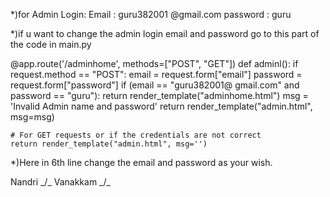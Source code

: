 *)for Admin Login:
             Email : guru382001 @gmail.com
             password : guru

*)if u want to change the admin login email and password go to this part of the code in main.py

@app.route('/adminhome', methods=["POST", "GET"])
def adminl():
    if request.method == "POST":
        email = request.form["email"]
        password = request.form["password"]
        if (email == "guru382001@ gmail.com" and password == "guru"):
            return render_template("adminhome.html")
        msg = 'Invalid Admin name and password'
        return render_template("admin.html", msg=msg)

    # For GET requests or if the credentials are not correct
    return render_template("admin.html", msg='')

*)Here in 6th line change the email and password as your wish.


Nandri _/\_ Vanakkam _/\_
